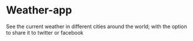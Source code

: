 # Weather-app
See the current weather in different cities around the world; with the option to share it to twitter or facebook
